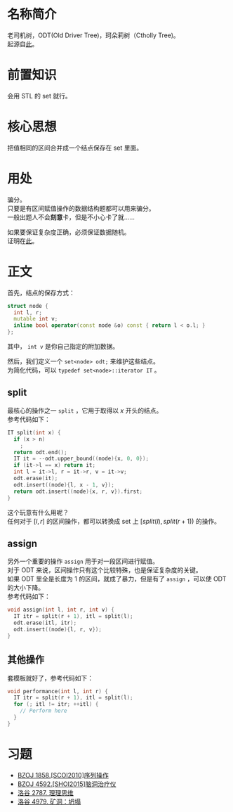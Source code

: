 # 名称简介

老司机树，ODT(Old Driver Tree)，珂朵莉树（Ctholly Tree)。  
起源自[此](https://www.luogu.org/problemnew/show/CF896C)。

# 前置知识

会用 STL 的 set 就行。

# 核心思想

把值相同的区间合并成一个结点保存在 set 里面。

# 用处

骗分。  
只要是有区间赋值操作的数据结构题都可以用来骗分。  
一般出题人不会**刻意**卡，但是不小心卡了就……

如果要保证复杂度正确，必须保证数据随机。  
证明在[此](http://codeforces.com/blog/entry/56135?#comment-398940)。

# 正文

首先，结点的保存方式：

```cpp
struct node {
  int l, r;
  mutable int v;
  inline bool operator(const node &o) const { return l < o.l; }
};
```

其中， `int v` 是你自己指定的附加数据。

然后，我们定义一个 `set<node> odt;` 来维护这些结点。  
为简化代码，可以 `typedef set<node>::iterator IT` 。

## split

最核心的操作之一 `split` ，它用于取得以 $x$ 开头的结点。  
参考代码如下：

```cpp
IT split(int x) {
  if (x > n)
    ;
  return odt.end();
  IT it = --odt.upper_bound((node){x, 0, 0});
  if (it->l == x) return it;
  int l = it->l, r = it->r, v = it->v;
  odt.erase(it);
  odt.insert((node){l, x - 1, v});
  return odt.insert((node){x, r, v}).first;
}
```

这个玩意有什么用呢？  
任何对于 $[l,r]$ 的区间操作，都可以转换成 set 上 $[split(l),split(r + 1))$ 的操作。

## assign

另外一个重要的操作 `assign` 用于对一段区间进行赋值。  
对于 ODT 来说，区间操作只有这个比较特殊，也是保证复杂度的关键。  
如果 ODT 里全是长度为 $1$ 的区间，就成了暴力，但是有了 `assign` ，可以使 ODT 的大小下降。  
参考代码如下：

```cpp
void assign(int l, int r, int v) {
  IT itr = split(r + 1), itl = split(l);
  odt.erase(itl, itr);
  odt.insert((node){l, r, v});
}
```

## 其他操作

套模板就好了，参考代码如下：

```cpp
void performance(int l, int r) {
  IT itr = split(r + 1), itl = split(l);
  for (; itl != itr; ++itl) {
    // Perform here
  }
}
```

# 习题

-   [BZOJ 1858.\[SCOI2010\]序列操作](https://www.lydsy.com/JudgeOnline/problem.php?id=1858)
-   [BZOJ 4592.\[SHOI2015\]脑洞治疗仪](https://www.lydsy.com/JudgeOnline/problem.php?id=4592)
-   [洛谷 2787. 理理思维](https://www.luogu.org/problemnew/show/P2787)
-   [洛谷 4979. 矿洞：坍塌](https://www.luogu.org/problemnew/show/P4979)
